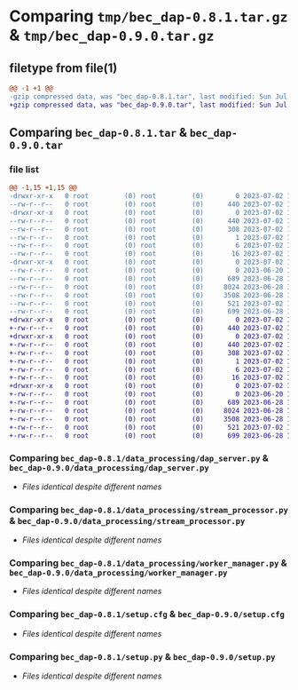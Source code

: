 # Comparing `tmp/bec_dap-0.8.1.tar.gz` & `tmp/bec_dap-0.9.0.tar.gz`

## filetype from file(1)

```diff
@@ -1 +1 @@
-gzip compressed data, was "bec_dap-0.8.1.tar", last modified: Sun Jul  2 18:15:31 2023, max compression
+gzip compressed data, was "bec_dap-0.9.0.tar", last modified: Sun Jul  2 18:59:06 2023, max compression
```

## Comparing `bec_dap-0.8.1.tar` & `bec_dap-0.9.0.tar`

### file list

```diff
@@ -1,15 +1,15 @@
-drwxr-xr-x   0 root         (0) root         (0)        0 2023-07-02 18:15:31.765506 bec_dap-0.8.1/
--rw-r--r--   0 root         (0) root         (0)      440 2023-07-02 18:15:31.765506 bec_dap-0.8.1/PKG-INFO
-drwxr-xr-x   0 root         (0) root         (0)        0 2023-07-02 18:15:31.764506 bec_dap-0.8.1/bec_dap.egg-info/
--rw-r--r--   0 root         (0) root         (0)      440 2023-07-02 18:15:31.000000 bec_dap-0.8.1/bec_dap.egg-info/PKG-INFO
--rw-r--r--   0 root         (0) root         (0)      308 2023-07-02 18:15:31.000000 bec_dap-0.8.1/bec_dap.egg-info/SOURCES.txt
--rw-r--r--   0 root         (0) root         (0)        1 2023-07-02 18:15:31.000000 bec_dap-0.8.1/bec_dap.egg-info/dependency_links.txt
--rw-r--r--   0 root         (0) root         (0)        6 2023-07-02 18:15:31.000000 bec_dap-0.8.1/bec_dap.egg-info/requires.txt
--rw-r--r--   0 root         (0) root         (0)       16 2023-07-02 18:15:31.000000 bec_dap-0.8.1/bec_dap.egg-info/top_level.txt
-drwxr-xr-x   0 root         (0) root         (0)        0 2023-07-02 18:15:31.763506 bec_dap-0.8.1/data_processing/
--rw-r--r--   0 root         (0) root         (0)        0 2023-06-20 18:43:13.000000 bec_dap-0.8.1/data_processing/__init__.py
--rw-r--r--   0 root         (0) root         (0)      689 2023-06-28 10:41:58.000000 bec_dap-0.8.1/data_processing/dap_server.py
--rw-r--r--   0 root         (0) root         (0)     8024 2023-06-28 10:41:58.000000 bec_dap-0.8.1/data_processing/stream_processor.py
--rw-r--r--   0 root         (0) root         (0)     3508 2023-06-28 10:41:58.000000 bec_dap-0.8.1/data_processing/worker_manager.py
--rw-r--r--   0 root         (0) root         (0)      521 2023-07-02 18:15:31.765506 bec_dap-0.8.1/setup.cfg
--rw-r--r--   0 root         (0) root         (0)      699 2023-06-28 10:41:58.000000 bec_dap-0.8.1/setup.py
+drwxr-xr-x   0 root         (0) root         (0)        0 2023-07-02 18:59:06.375522 bec_dap-0.9.0/
+-rw-r--r--   0 root         (0) root         (0)      440 2023-07-02 18:59:06.375522 bec_dap-0.9.0/PKG-INFO
+drwxr-xr-x   0 root         (0) root         (0)        0 2023-07-02 18:59:06.375522 bec_dap-0.9.0/bec_dap.egg-info/
+-rw-r--r--   0 root         (0) root         (0)      440 2023-07-02 18:59:06.000000 bec_dap-0.9.0/bec_dap.egg-info/PKG-INFO
+-rw-r--r--   0 root         (0) root         (0)      308 2023-07-02 18:59:06.000000 bec_dap-0.9.0/bec_dap.egg-info/SOURCES.txt
+-rw-r--r--   0 root         (0) root         (0)        1 2023-07-02 18:59:06.000000 bec_dap-0.9.0/bec_dap.egg-info/dependency_links.txt
+-rw-r--r--   0 root         (0) root         (0)        6 2023-07-02 18:59:06.000000 bec_dap-0.9.0/bec_dap.egg-info/requires.txt
+-rw-r--r--   0 root         (0) root         (0)       16 2023-07-02 18:59:06.000000 bec_dap-0.9.0/bec_dap.egg-info/top_level.txt
+drwxr-xr-x   0 root         (0) root         (0)        0 2023-07-02 18:59:06.374523 bec_dap-0.9.0/data_processing/
+-rw-r--r--   0 root         (0) root         (0)        0 2023-06-20 18:43:13.000000 bec_dap-0.9.0/data_processing/__init__.py
+-rw-r--r--   0 root         (0) root         (0)      689 2023-06-28 10:41:58.000000 bec_dap-0.9.0/data_processing/dap_server.py
+-rw-r--r--   0 root         (0) root         (0)     8024 2023-06-28 10:41:58.000000 bec_dap-0.9.0/data_processing/stream_processor.py
+-rw-r--r--   0 root         (0) root         (0)     3508 2023-06-28 10:41:58.000000 bec_dap-0.9.0/data_processing/worker_manager.py
+-rw-r--r--   0 root         (0) root         (0)      521 2023-07-02 18:59:06.376522 bec_dap-0.9.0/setup.cfg
+-rw-r--r--   0 root         (0) root         (0)      699 2023-06-28 10:41:58.000000 bec_dap-0.9.0/setup.py
```

### Comparing `bec_dap-0.8.1/data_processing/dap_server.py` & `bec_dap-0.9.0/data_processing/dap_server.py`

 * *Files identical despite different names*

### Comparing `bec_dap-0.8.1/data_processing/stream_processor.py` & `bec_dap-0.9.0/data_processing/stream_processor.py`

 * *Files identical despite different names*

### Comparing `bec_dap-0.8.1/data_processing/worker_manager.py` & `bec_dap-0.9.0/data_processing/worker_manager.py`

 * *Files identical despite different names*

### Comparing `bec_dap-0.8.1/setup.cfg` & `bec_dap-0.9.0/setup.cfg`

 * *Files identical despite different names*

### Comparing `bec_dap-0.8.1/setup.py` & `bec_dap-0.9.0/setup.py`

 * *Files identical despite different names*

